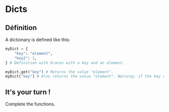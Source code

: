 # Dicts

## Définition

A dictionary is defined like this:  

```python
myDict = {
    "key": "element",
    "key2": 1,
} # Definition with braces with a key and an element.

myDict.get("key") # Returns the value "element".
myDict["key"] # Also returns the value "element". Warning: if the key doesn't exist, the code crashes.
```

## It's your turn !

Complete the functions.